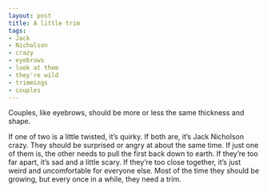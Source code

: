 ```yaml
---
layout: post
title: A little trim
tags:
- Jack
- Nicholson
- crazy
- eyebrows
- look at them
- they're wild
- trimmings
- couples
---
```

Couples, like eyebrows, should be more or less the same thickness and shape.

If one of two is a little twisted, it’s quirky. If both are, it’s Jack Nicholson crazy.
They should be surprised or angry at about the same time. If just one of them is, the other needs to pull the first back down to earth.
If they’re too far apart, it’s sad and a little scary. If they’re too close together, it’s just weird and uncomfortable for everyone else.
Most of the time they should be growing, but every once in a while, they need a trim.
